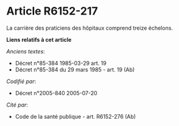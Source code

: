 # Article R6152-217

La carrière des praticiens des hôpitaux comprend treize échelons.

**Liens relatifs à cet article**

_Anciens textes_:

  - Décret n°85-384 1985-03-29 art. 19
  - Décret n°85-384 du 29 mars 1985 - art. 19 (Ab)

_Codifié par_:

  - Décret n°2005-840 2005-07-20

_Cité par_:

  - Code de la santé publique - art. R6152-276 (Ab)
